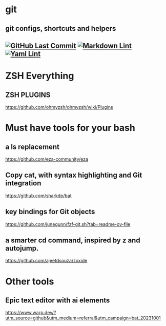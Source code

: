# git
## git configs, shortcuts and helpers
[![GitHub Last Commit](https://img.shields.io/github/last-commit/curtisdingdong/git?logo=github)](https://github.com/curtisdingdong/bash/commits/master)
[![Markdown Lint](https://github.com/curtisdingdong/bash/actions/workflows/markdown.yaml/badge.svg)](https://github.com/curtisdingdong/bash/actions/workflows/markdown.yaml)
[![Yaml Lint](https://github.com/curtisdingdong/bash/actions/workflows/yamllint.yaml/badge.svg)](https://github.com/curtisdingdong/bash/actions/workflows/yamllint.yaml)
---
# ZSH Everything
## ZSH PLUGINS
https://github.com/ohmyzsh/ohmyzsh/wiki/Plugins

# Must have tools for your bash
## a ls replacement
https://github.com/eza-community/eza

## Copy cat, with syntax highlighting and Git integration
https://github.com/sharkdp/bat

## key bindings for Git objects
https://github.com/junegunn/fzf-git.sh?tab=readme-ov-file

## a smarter cd command, inspired by z and autojump.
https://github.com/ajeetdsouza/zoxide

# Other tools
## Epic text editor with ai elements
https://www.warp.dev/?utm_source=github&utm_medium=referral&utm_campaign=bat_20231001
